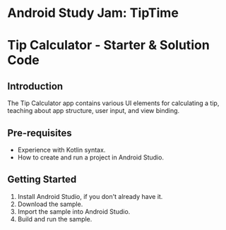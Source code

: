 # Android Study Jam: TipTime

Tip Calculator - Starter & Solution Code
=================================

Introduction
------------
The Tip Calculator app contains various UI elements for calculating a tip,
teaching about app structure, user input, and view binding.


Pre-requisites
--------------
* Experience with Kotlin syntax.
* How to create and run a project in Android Studio.


Getting Started
---------------
1. Install Android Studio, if you don't already have it.
2. Download the sample.
3. Import the sample into Android Studio.
4. Build and run the sample.

